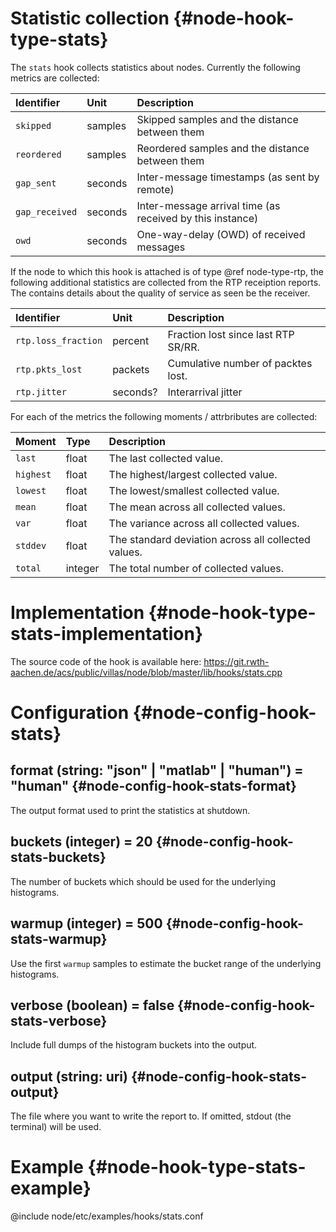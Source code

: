 # Statistic collection {#node-hook-type-stats}

The `stats` hook collects statistics about nodes.
Currently the following metrics are collected:

| Identifier     | Unit    | Description                                               |
| :--            | :--     | :--                                                       |
| `skipped`      | samples | Skipped samples and the distance between them             |
| `reordered`    | samples | Reordered samples and the distance between them           |
| `gap_sent`     | seconds | Inter-message timestamps (as sent by remote)              |
| `gap_received` | seconds | Inter-message arrival time (as received by this instance) |
| `owd`          | seconds | One-way-delay (OWD) of received messages                  |


If the node to which this hook is attached is of type @ref node-type-rtp, the following additional statistics are collected from the RTP receiption reports.
The contains details about the quality of service as seen be the receiver.

| Identifier             | Unit    | Description                         |
| :--                    | :--     | :--                                 |
| `rtp.loss_fraction`    | percent | Fraction lost since last RTP SR/RR. |
| `rtp.pkts_lost`        | packets | Cumulative number of packtes lost.  |
| `rtp.jitter`           | seconds?| Interarrival jitter                 |


For each of the metrics the following moments / attrbributes are collected:

| Moment    | Type    | Description                                         |
|:--        |:--      |:--                                                  |
| `last`    | float   | The last collected value.                           |
| `highest` | float   | The highest/largest collected value.                |
| `lowest`  | float   | The lowest/smallest collected value.                |
| `mean`    | float   | The mean across all collected values.               |
| `var`     | float   | The variance across all collected values.           |
| `stddev`  | float   | The standard deviation across all collected values. |
| `total`   | integer | The total number of collected values.               |

# Implementation {#node-hook-type-stats-implementation}

The source code of the hook is available here:
https://git.rwth-aachen.de/acs/public/villas/node/blob/master/lib/hooks/stats.cpp


# Configuration {#node-config-hook-stats}

## format (string: "json" | "matlab" | "human") = "human" {#node-config-hook-stats-format}

The output format used to print the statistics at shutdown.

## buckets (integer) = 20 {#node-config-hook-stats-buckets}

The number of buckets which should be used for the underlying histograms.

## warmup (integer) = 500 {#node-config-hook-stats-warmup}

Use the first `warmup` samples to estimate the bucket range of the underlying histograms.

## verbose (boolean) = false {#node-config-hook-stats-verbose}

Include full dumps of the histogram buckets into the output.

## output (string: uri) {#node-config-hook-stats-output}

The file where you want to write the report to.
If omitted, stdout (the terminal) will be used.

# Example {#node-hook-type-stats-example}

@include node/etc/examples/hooks/stats.conf
